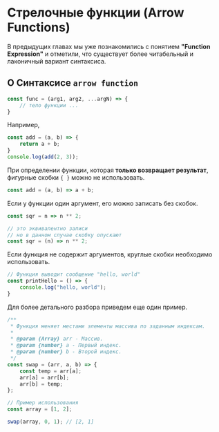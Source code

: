 # Стрелочные функции (Arrow Functions)

В предыдущих главах мы уже познакомились с понятием **"Function Expression"** и отметили, что существует более читабельный и лаконичный вариант синтаксиса.

## О Синтаксисе `arrow function`

```js
const func = (arg1, arg2, ...argN) => {
    // тело функции ...
}
```

Например,
```js
const add = (a, b) => {
    return a + b;
}
console.log(add(2, 3));
```

При определении функции, которая **только возвращает результат**, фигурные скобки `{ }` можно не использовать.
```js
const add = (a, b) => a + b;
```

Если у функции один аргумент, его можно записать без скобок.
```js
const sqr = n => n ** 2;

// это эквивалентно записи
// но в данном случае скобку опускают
const sqr = (n) => n ** 2;
```

Если функция не содержит аргументов, круглые скобки необходимо использовать.
```js
// Функция выводит сообщение "hello, world"
const printHello = () => {
    console.log("hello, world");
}
```

Для более детального разбора приведем еще один пример.

```js
/**
 * Функция меняет местами элементы массива по заданным индексам.
 *
 * @param {Array} arr - Массив.
 * @param {number} a - Первый индекс.
 * @param {number} b - Второй индекс.
 */
const swap = (arr, a, b) => {
    const temp = arr[a];
    arr[a] = arr[b];
    arr[b] = temp;
};

// Пример использования
const array = [1, 2];

swap(array, 0, 1); // [2, 1]
```